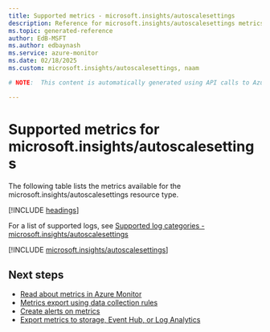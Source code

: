 ```yaml
---
title: Supported metrics - microsoft.insights/autoscalesettings
description: Reference for microsoft.insights/autoscalesettings metrics in Azure Monitor.
ms.topic: generated-reference
author: EdB-MSFT
ms.author: edbaynash
ms.service: azure-monitor
ms.date: 02/18/2025
ms.custom: microsoft.insights/autoscalesettings, naam

# NOTE:  This content is automatically generated using API calls to Azure. Any edits made on these files will be overwritten in the next run of the script. 

---
```


  
# Supported metrics for microsoft.insights/autoscalesettings
  
The following table lists the metrics available for the microsoft.insights/autoscalesettings resource type.  
  
  
[!INCLUDE [headings](~/reusable-content/ce-skilling/azure/includes/azure-monitor/reference/metrics/metrics-headings.md)]  
  
  
  
For a list of supported logs, see [Supported log categories - microsoft.insights/autoscalesettings](../supported-logs/microsoft-insights-autoscalesettings-logs.md)  
  
 

[!INCLUDE [microsoft.insights/autoscalesettings](~/reusable-content/ce-skilling/azure/includes/azure-monitor/reference/metrics/microsoft-insights-autoscalesettings-metrics-include.md)]  



## Next steps

- [Read about metrics in Azure Monitor](/azure/azure-monitor/data-platform)
- [Metrics export using data collection rules](/azure/azure-monitor/essentials/data-collection-metrics)
- [Create alerts on metrics](/azure/azure-monitor/alerts/alerts-overview)
- [Export metrics to storage, Event Hub, or Log Analytics](/azure/azure-monitor/essentials/platform-logs-overview)
